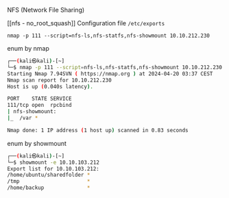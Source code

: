 
NFS (Network File Sharing)

[[nfs - no_root_squash]]
Configuration file `/etc/exports`

`nmap -p 111 --script=nfs-ls,nfs-statfs,nfs-showmount 10.10.212.230`


enum by nmap
```sh
┌──(kali㉿kali)-[~]
└─$ nmap -p 111 --script=nfs-ls,nfs-statfs,nfs-showmount 10.10.212.230
Starting Nmap 7.94SVN ( https://nmap.org ) at 2024-04-20 03:37 CEST
Nmap scan report for 10.10.212.230
Host is up (0.040s latency).

PORT    STATE SERVICE
111/tcp open  rpcbind
| nfs-showmount: 
|_  /var *

Nmap done: 1 IP address (1 host up) scanned in 0.83 seconds
```

enum by showmount
```sh
┌──(kali㉿kali)-[~]
└─$ showmount -e 10.10.103.212
Export list for 10.10.103.212:
/home/ubuntu/sharedfolder *
/tmp                      *
/home/backup              *
  
```

